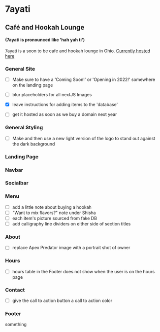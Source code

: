 # 7ayati

## Café and Hookah Lounge

#### (7ayati is pronounced like 'hah yah ti')
7ayati is a soon to be cafe and hookah lounge in Ohio.
[Currently hosted here](https://7ayati.vercel.app/)
<br>

### General Site
- [ ] Make sure to have a 'Coming Soon!' or 'Opening in 2022!' somewhere on the landing page
- [ ] blur placeholders for all nextJS Images
- [x] leave instructions for adding items to the 'database'
- [ ] get it hosted as soon as we buy a domain next year


### General Styling
- [ ] Make and then use a new light version of the logo to stand out against the dark background

### Landing Page
### Navbar

### Socialbar

### Menu
- [ ] add a little note about buying a hookah
- [ ] "Want to mix flavors?" note under Shisha
- [ ] each item's picture sourced from fake DB
- [ ] add calligraphy line dividers on either side of section titles

### About
- [ ] replace Apex Predator image with a portrait shot of owner

### Hours
- [ ] hours table in the Footer does not show when the user is on the hours page

### Contact
- [ ] give the call to action button a call to action color

### Footer
 something